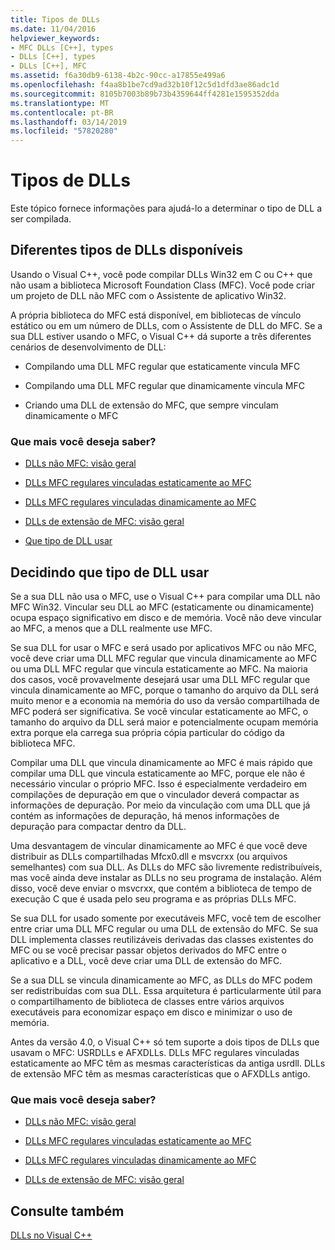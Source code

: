 ```yaml
---
title: Tipos de DLLs
ms.date: 11/04/2016
helpviewer_keywords:
- MFC DLLs [C++], types
- DLLs [C++], types
- DLLs [C++], MFC
ms.assetid: f6a30db9-6138-4b2c-90cc-a17855e499a6
ms.openlocfilehash: f4aa8b1be7cd9ad32b10f12c5d1dfd3ae86adc1d
ms.sourcegitcommit: 8105b7003b89b73b4359644ff4281e1595352dda
ms.translationtype: MT
ms.contentlocale: pt-BR
ms.lasthandoff: 03/14/2019
ms.locfileid: "57820280"
---
```

# <a name="kinds-of-dlls"></a>Tipos de DLLs

Este tópico fornece informações para ajudá-lo a determinar o tipo de DLL a ser compilada.

##  <a name="_core_the_different_kinds_of_dlls_available_with_visual_c.2b2b"></a> Diferentes tipos de DLLs disponíveis

Usando o Visual C++, você pode compilar DLLs Win32 em C ou C++ que não usam a biblioteca Microsoft Foundation Class (MFC). Você pode criar um projeto de DLL não MFC com o Assistente de aplicativo Win32.

A própria biblioteca do MFC está disponível, em bibliotecas de vínculo estático ou em um número de DLLs, com o Assistente de DLL do MFC. Se a sua DLL estiver usando o MFC, o Visual C++ dá suporte a três diferentes cenários de desenvolvimento de DLL:

- Compilando uma DLL MFC regular que estaticamente vincula MFC

- Compilando uma DLL MFC regular que dinamicamente vincula MFC

- Criando uma DLL de extensão do MFC, que sempre vinculam dinamicamente o MFC

### <a name="what-do-you-want-to-know-more-about"></a>Que mais você deseja saber?

- [DLLs não MFC: visão geral](non-mfc-dlls-overview.md)

- [DLLs MFC regulares vinculadas estaticamente ao MFC](regular-dlls-statically-linked-to-mfc.md)

- [DLLs MFC regulares vinculadas dinamicamente ao MFC](regular-dlls-dynamically-linked-to-mfc.md)

- [DLLs de extensão de MFC: visão geral](extension-dlls-overview.md)

- [Que tipo de DLL usar](#_core_which_kind_of_dll_to_use)

##  <a name="_core_which_kind_of_dll_to_use"></a> Decidindo que tipo de DLL usar

Se a sua DLL não usa o MFC, use o Visual C++ para compilar uma DLL não MFC Win32. Vincular seu DLL ao MFC (estaticamente ou dinamicamente) ocupa espaço significativo em disco e de memória. Você não deve vincular ao MFC, a menos que a DLL realmente use MFC.

Se sua DLL for usar o MFC e será usado por aplicativos MFC ou não MFC, você deve criar uma DLL MFC regular que vincula dinamicamente ao MFC ou uma DLL MFC regular que vincula estaticamente ao MFC. Na maioria dos casos, você provavelmente desejará usar uma DLL MFC regular que vincula dinamicamente ao MFC, porque o tamanho do arquivo da DLL será muito menor e a economia na memória do uso da versão compartilhada de MFC poderá ser significativa. Se você vincular estaticamente ao MFC, o tamanho do arquivo da DLL será maior e potencialmente ocupam memória extra porque ela carrega sua própria cópia particular do código da biblioteca MFC.

Compilar uma DLL que vincula dinamicamente ao MFC é mais rápido que compilar uma DLL que vincula estaticamente ao MFC, porque ele não é necessário vincular o próprio MFC. Isso é especialmente verdadeiro em compilações de depuração em que o vinculador deverá compactar as informações de depuração. Por meio da vinculação com uma DLL que já contém as informações de depuração, há menos informações de depuração para compactar dentro da DLL.

Uma desvantagem de vincular dinamicamente ao MFC é que você deve distribuir as DLLs compartilhadas Mfcx0.dll e msvcrxx (ou arquivos semelhantes) com sua DLL. As DLLs do MFC são livremente redistribuíveis, mas você ainda deve instalar as DLLs no seu programa de instalação. Além disso, você deve enviar o msvcrxx, que contém a biblioteca de tempo de execução C que é usada pelo seu programa e as próprias DLLs MFC.

Se sua DLL for usado somente por executáveis MFC, você tem de escolher entre criar uma DLL MFC regular ou uma DLL de extensão do MFC. Se sua DLL implementa classes reutilizáveis derivadas das classes existentes do MFC ou se você precisar passar objetos derivados do MFC entre o aplicativo e a DLL, você deve criar uma DLL de extensão do MFC.

Se a sua DLL se vincula dinamicamente ao MFC, as DLLs do MFC podem ser redistribuídas com sua DLL. Essa arquitetura é particularmente útil para o compartilhamento de biblioteca de classes entre vários arquivos executáveis para economizar espaço em disco e minimizar o uso de memória.

Antes da versão 4.0, o Visual C++ só tem suporte a dois tipos de DLLs que usavam o MFC: USRDLLs e AFXDLLs. DLLs MFC regulares vinculadas estaticamente ao MFC têm as mesmas características da antiga usrdll. DLLs de extensão MFC têm as mesmas características que o AFXDLLs antigo.

### <a name="what-do-you-want-to-know-more-about"></a>Que mais você deseja saber?

- [DLLs não MFC: visão geral](non-mfc-dlls-overview.md)

- [DLLs MFC regulares vinculadas estaticamente ao MFC](regular-dlls-statically-linked-to-mfc.md)

- [DLLs MFC regulares vinculadas dinamicamente ao MFC](regular-dlls-dynamically-linked-to-mfc.md)

- [DLLs de extensão de MFC: visão geral](extension-dlls-overview.md)

## <a name="see-also"></a>Consulte também

[DLLs no Visual C++](dlls-in-visual-cpp.md)
